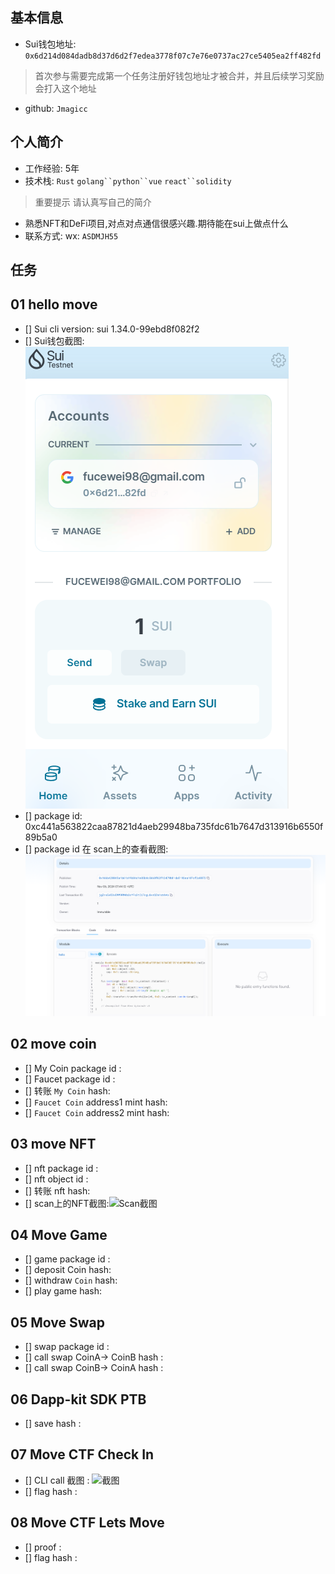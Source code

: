 ## 基本信息
- Sui钱包地址: `0x6d214d084dadb8d37d6d2f7edea3778f07c7e76e0737ac27ce5405ea2ff482fd`
> 首次参与需要完成第一个任务注册好钱包地址才被合并，并且后续学习奖励会打入这个地址
- github: `Jmagicc`

## 个人简介
- 工作经验: 5年
- 技术栈: `Rust` `golang``python``vue` `react``solidity`
> 重要提示 请认真写自己的简介
- 熟悉NFT和DeFi项目,对点对点通信很感兴趣.期待能在sui上做点什么
- 联系方式: wx: `ASDMJH55` 

## 任务

##   01 hello move  
- [] Sui cli version: sui 1.34.0-99ebd8f082f2
- [] Sui钱包截图: ![Sui钱包截图](./images/sui-wallet.png)
- [] package id: 0xc441a563822caa87821d4aeb29948ba735fdc61b7647d313916b6550f89b5a0
- [] package id 在 scan上的查看截图:![Scan截图](./images/package-id.png)

##   02 move coin
- [] My Coin package id : 
- [] Faucet package id : 
- [] 转账 `My Coin` hash:
- [] `Faucet Coin` address1 mint hash:
- [] `Faucet Coin` address2 mint hash:

##   03 move NFT
- [] nft package id :
- [] nft object id : 
- [] 转账 nft  hash:
- [] scan上的NFT截图:![Scan截图](./images/你的图片地址)

##   04 Move Game
- [] game package id :
- [] deposit Coin hash:
- [] withdraw `Coin` hash:
- [] play game hash:

##   05 Move Swap
- [] swap package id :
- [] call swap CoinA-> CoinB  hash :
- [] call swap CoinB-> CoinA  hash :

##   06 Dapp-kit SDK PTB
- [] save hash :

##   07 Move CTF Check In
- [] CLI call 截图 : ![截图](./images/你的图片地址)
- [] flag hash :

##   08 Move CTF Lets Move
- [] proof : 
- [] flag hash :
